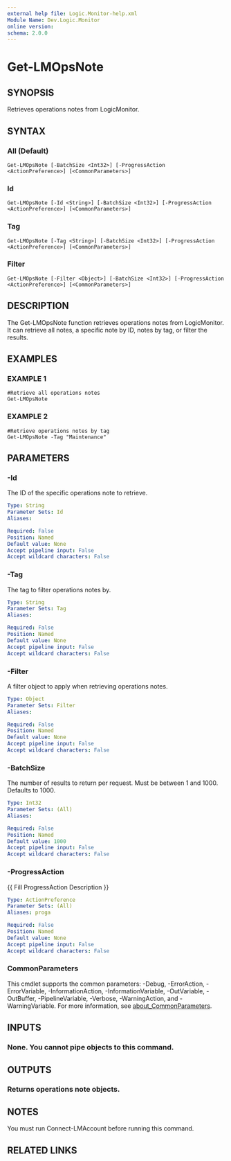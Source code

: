 ```yaml
---
external help file: Logic.Monitor-help.xml
Module Name: Dev.Logic.Monitor
online version:
schema: 2.0.0
---
```


# Get-LMOpsNote

## SYNOPSIS
Retrieves operations notes from LogicMonitor.

## SYNTAX

### All (Default)
```
Get-LMOpsNote [-BatchSize <Int32>] [-ProgressAction <ActionPreference>] [<CommonParameters>]
```

### Id
```
Get-LMOpsNote [-Id <String>] [-BatchSize <Int32>] [-ProgressAction <ActionPreference>] [<CommonParameters>]
```

### Tag
```
Get-LMOpsNote [-Tag <String>] [-BatchSize <Int32>] [-ProgressAction <ActionPreference>] [<CommonParameters>]
```

### Filter
```
Get-LMOpsNote [-Filter <Object>] [-BatchSize <Int32>] [-ProgressAction <ActionPreference>] [<CommonParameters>]
```

## DESCRIPTION
The Get-LMOpsNote function retrieves operations notes from LogicMonitor.
It can retrieve all notes, a specific note by ID, notes by tag, or filter the results.

## EXAMPLES

### EXAMPLE 1
```
#Retrieve all operations notes
Get-LMOpsNote
```

### EXAMPLE 2
```
#Retrieve operations notes by tag
Get-LMOpsNote -Tag "Maintenance"
```

## PARAMETERS

### -Id
The ID of the specific operations note to retrieve.

```yaml
Type: String
Parameter Sets: Id
Aliases:

Required: False
Position: Named
Default value: None
Accept pipeline input: False
Accept wildcard characters: False
```

### -Tag
The tag to filter operations notes by.

```yaml
Type: String
Parameter Sets: Tag
Aliases:

Required: False
Position: Named
Default value: None
Accept pipeline input: False
Accept wildcard characters: False
```

### -Filter
A filter object to apply when retrieving operations notes.

```yaml
Type: Object
Parameter Sets: Filter
Aliases:

Required: False
Position: Named
Default value: None
Accept pipeline input: False
Accept wildcard characters: False
```

### -BatchSize
The number of results to return per request.
Must be between 1 and 1000.
Defaults to 1000.

```yaml
Type: Int32
Parameter Sets: (All)
Aliases:

Required: False
Position: Named
Default value: 1000
Accept pipeline input: False
Accept wildcard characters: False
```

### -ProgressAction
{{ Fill ProgressAction Description }}

```yaml
Type: ActionPreference
Parameter Sets: (All)
Aliases: proga

Required: False
Position: Named
Default value: None
Accept pipeline input: False
Accept wildcard characters: False
```

### CommonParameters
This cmdlet supports the common parameters: -Debug, -ErrorAction, -ErrorVariable, -InformationAction, -InformationVariable, -OutVariable, -OutBuffer, -PipelineVariable, -Verbose, -WarningAction, and -WarningVariable. For more information, see [about_CommonParameters](http://go.microsoft.com/fwlink/?LinkID=113216).

## INPUTS

### None. You cannot pipe objects to this command.
## OUTPUTS

### Returns operations note objects.
## NOTES
You must run Connect-LMAccount before running this command.

## RELATED LINKS
